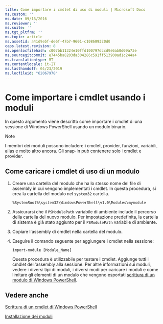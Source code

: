 ```yaml
---
title: Come importare i cmdlet di uso di moduli | Microsoft Docs
ms.custom: ''
ms.date: 09/13/2016
ms.reviewer: ''
ms.suite: ''
ms.tgt_pltfrm: ''
ms.topic: article
ms.assetid: a41d9e5f-de6f-47b7-9601-c108609320d0
caps.latest.revision: 8
ms.openlocfilehash: c007bb11324e10ffd100797dccd9e6ab0d09a73e
ms.sourcegitcommit: e7445ba8203da304286c591ff513900ad1c244a4
ms.translationtype: MT
ms.contentlocale: it-IT
ms.lasthandoff: 04/23/2019
ms.locfileid: "62067978"
---
```

# <a name="how-to-import-cmdlets-using-modules"></a>Come importare i cmdlet usando i moduli

In questo argomento viene descritto come importare i cmdlet di una sessione di Windows PowerShell usando un modulo binario.

> [!NOTE]
> I membri dei moduli possono includere i cmdlet, provider, funzioni, variabili, alias e molto altro ancora. Gli snap-in può contenere solo i cmdlet e provider.

## <a name="how-to-load-cmdlets-using-a-module"></a>Come caricare i cmdlet di uso di un modulo

1. Creare una cartella del modulo che ha lo stesso nome del file di assembly in cui vengono implementati i cmdlet. In questa procedura, si crea la cartella del modulo nel `system32` cartella.

   `%SystemRoot%\system32\WindowsPowerShell\v1.0\Modules\mymodule`

2. Assicurarsi che il `PSModulePath` variabile di ambiente include il percorso della cartella del nuovo modulo. Per impostazione predefinita, la cartella di sistema è già stato aggiunto per il `PSModulePath` variabile di ambiente.

3. Copiare l'assembly di cmdlet nella cartella del modulo.

4. Eseguire il comando seguente per aggiungere i cmdlet nella sessione:

   `import-module [Module_Name]`

   Questa procedura è utilizzabile per testare i cmdlet. Aggiunge tutti i cmdlet dell'assembly alla sessione. Per altre informazioni sui moduli, vedere i diversi tipi di moduli, i diversi modi per caricare i moduli e come limitare gli elementi di un modulo che vengono esportati [scrittura di un modulo di Windows PowerShell](../module/writing-a-windows-powershell-module.md).

## <a name="see-also"></a>Vedere anche

[Scrittura di un cmdlet di Windows PowerShell](./writing-a-windows-powershell-cmdlet.md)

[Installazione dei moduli](../module/installing-a-powershell-module.md)